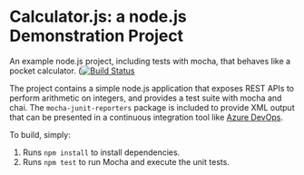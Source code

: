 Calculator.js: a node.js Demonstration Project
==============================================
An example node.js project, including tests with mocha, that behaves like
a pocket calculator.
([![Build Status](https://dev.azure.com/krushnakumar/Parts%20Unlimited/_apis/build/status/krushn-dev.calculator?branchName=master)](https://dev.azure.com/krushnakumar/Parts%20Unlimited/_build/latest?definitionId=4&branchName=master)

The project contains a simple node.js application that exposes REST APIs
to perform arithmetic on integers, and provides a test suite with mocha
and chai.  The `mocha-junit-reporters` package is included to provide XML
output that can be presented in a continuous integration tool like
[Azure DevOps](https://azure.com/devops).

To build, simply:

1. Runs `npm install` to install dependencies.
2. Runs `npm test` to run Mocha and execute the unit tests.

